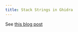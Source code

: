 ```yaml
---
title: Stack Strings in Ghidra
---
```


See [this blog
post](https://saml98.github.io/jekyll/update/2020/05/03/ghidra-stack-strings.html)
